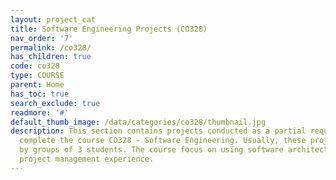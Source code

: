 ```yaml
---
layout: project_cat
title: Software Engineering Projects (CO328)
nav_order: '7'
permalink: /co328/
has_children: true
code: co328
type: COURSE
parent: Home
has_toc: true
search_exclude: true
readmore: '#'
default_thumb_image: /data/categories/co328/thumbnail.jpg
description: This section contains projects conducted as a partial requirement to
  complete the course CO328 - Software Engineering. Usually, these projects are conducted
  by groups of 3 students. The course focus on using software architectures and software
  project management experience.
---
```

